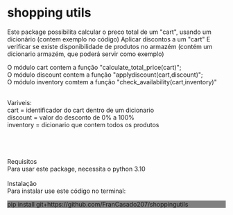 # shopping utils
Este package possibilita calcular o preco total de um "cart", usando um dicionário (contem exemplo no código)
Aplicar discontos a um "cart"
E verificar se existe disponibilidade de produtos no armazém (contém um dicionario armazém, que poderá servir como exemplo)

O módulo cart contem a função "calculate_total_price(cart)"; <br>
O módulo discount contem a função "applydiscount(cart,discount)"; <br>
O módulo inventory comtem a função "check_availability(cart,inventory)" <br>

<br><t>Variveis:<br>
cart = identificador do cart dentro de um dicionario <br>
discount = valor do desconto de 0% a 100% <br>
inventory = dicionario que contem todos os produtos <br>
<br>
<br>
<br>
<br>
<t>Requisitos
<br>
Para usar este package, necessita o python 3.10<br>
<br>
<t>Instalação
<br>
Para instalar use este código no terminal:<br>
<div style="background-color:gray">
pip install git+https://github.com/FranCasado207/shoppingutils
</div>